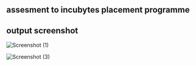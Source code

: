 ## assesment to incubytes placement programme
##  output screenshot

![Screenshot (1)](https://user-images.githubusercontent.com/85488317/137641843-d33521df-0186-487a-a447-0eff675e9514.png)



![Screenshot (3)](https://user-images.githubusercontent.com/85488317/137641716-6721db04-e35a-418d-9368-ba1773861e3d.png)
